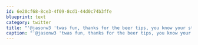 ```yaml
---
id: 6e20cf68-8ce3-4f09-8cd1-44d0c74b3ffe
blueprint: text
category: twitter
title: "'@jasonw3 'twas fun, thanks for the beer tips, you know your stuff. Have fun in central!"
caption: "'@jasonw3 'twas fun, thanks for the beer tips, you know your stuff. Have fun in central!"
---
```


